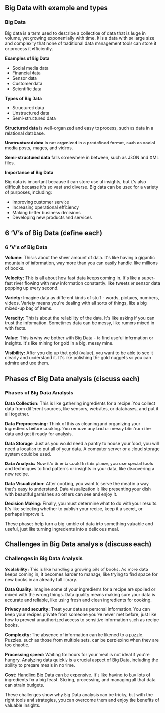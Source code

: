 ## Big Data with example and types
### Big Data

Big data is a term used to describe a collection of data that is huge in volume, yet growing exponentially with time. It is a data with so large size and complexity that none of traditional data management tools can store it or process it efficiently.

**Examples of Big Data**

* Social media data
* Financial data
* Sensor data
* Customer data
* Scientific data

**Types of Big Data**

* Structured data
* Unstructured data
* Semi-structured data

**Structured data** is well-organized and easy to process, such as data in a relational database.

**Unstructured data** is not organized in a predefined format, such as social media posts, images, and videos.

**Semi-structured data** falls somewhere in between, such as JSON and XML files.

**Importance of Big Data**

Big data is important because it can store useful insights, but it's also difficult because it's so vast and diverse. Big data can be used for a variety of purposes, including:

* Improving customer service
* Increasing operational efficiency
* Making better business decisions
* Developing new products and services




## 6 ‘V’s of Big Data (define each)

### 6 'V's of Big Data

**Volume:** This is about the sheer amount of data. It's like having a gigantic mountain of information, way more than you can easily handle, like millions of books.

**Velocity:** This is all about how fast data keeps coming in. It's like a super-fast river flowing with new information constantly, like tweets or sensor data popping up every second.

**Variety:** Imagine data as different kinds of stuff - words, pictures, numbers, videos. Variety means you're dealing with all sorts of things, like a big mixed-up bag of items.

**Veracity:** This is about the reliability of the data. It's like asking if you can trust the information. Sometimes data can be messy, like rumors mixed in with facts.

**Value:** This is why we bother with Big Data - to find useful information or insights. It's like mining for gold in a big, messy mine.

**Visibility:** After you dig up that gold (value), you want to be able to see it clearly and understand it. It's like polishing the gold nuggets so you can admire and use them.



## Phases of Big Data analysis (discuss each)
### Phases of Big Data Analysis

**Data Collection:** This is like gathering ingredients for a recipe. You collect data from different sources, like sensors, websites, or databases, and put it all together.

**Data Preprocessing:** Think of this as cleaning and organizing your ingredients before cooking. You remove any bad or messy bits from the data and get it ready for analysis.

**Data Storage:** Just as you would need a pantry to house your food, you will need a location to put all of your data. A computer server or a cloud storage system could be used.

**Data Analysis:** Now it's time to cook! In this phase, you use special tools and techniques to find patterns or insights in your data, like discovering a new recipe.

**Data Visualization:** After cooking, you want to serve the meal in a way that's easy to understand. Data visualization is like presenting your dish with beautiful garnishes so others can see and enjoy it.

**Decision Making:** Finally, you must determine what to do with your results. It's like selecting whether to publish your recipe, keep it a secret, or perhaps improve it.

These phases help turn a big jumble of data into something valuable and useful, just like turning ingredients into a delicious meal.



## Challenges in Big Data analysis (discuss each)
### Challenges in Big Data Analysis

**Scalability:** This is like handling a growing pile of books. As more data keeps coming in, it becomes harder to manage, like trying to find space for new books in an already full library.

**Data Quality:** Imagine some of your ingredients for a recipe are spoiled or mixed with the wrong things. Data quality means making sure your data is accurate and reliable, like using fresh and clean ingredients for cooking.

**Privacy and security:** Treat your data as personal information. You can keep your recipes private from someone you've never met before, just like how to prevent unauthorized access to sensitive information such as recipe books.

**Complexity:** The absence of information can be likened to a puzzle. Puzzles, such as those from multiple sets, can be perplexing when they are too chaotic.

**Processing speed:** Waiting for hours for your meal is not ideal if you're hungry. Analyzing data quickly is a crucial aspect of Big Data, including the ability to prepare meals in no time.

**Cost:** Handling Big Data can be expensive. It's like having to buy lots of ingredients for a big feast. Storing, processing, and managing all that data can strain budgets.

These challenges show why Big Data analysis can be tricky, but with the right tools and strategies, you can overcome them and enjoy the benefits of valuable insights.
